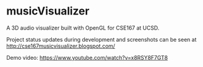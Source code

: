 musicVisualizer
===============

A 3D audio visualizer built with OpenGL for CSE167 at UCSD.

Project status updates during development and screenshots can be seen at http://cse167musicvisualizer.blogspot.com/

Demo video: https://www.youtube.com/watch?v=x8RSY8F7GT8
